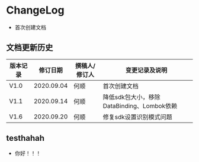 # ChangeLog
* 首次创建文档

## 文档更新历史


| 版本记录 | 修订日期   | 撰稿人/修订人 | 变更记录及说明 |
| -------- | ---------- | ------------- | -------------- |
| V1.0     | 2020.09.04 | 何顺        | 首次创建文档   |
| V1.1     | 2020.09.14 | 何顺        | 降低sdk包大小，移除DataBinding、Lombok依赖 |
| V1.6     | 2020.09.20 | 何顺        | 修复sdk设置识别模式问题

## testhahah

* 你好！！！
